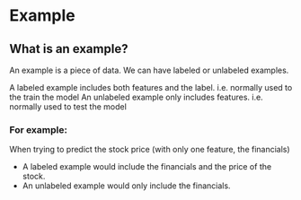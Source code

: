 # Example

## What is an example?

An example is a piece of data.
We can have labeled or unlabeled examples.

A labeled example includes both features and the label. i.e. normally used to the train the model
An unlabeled example only includes features. i.e. normally used to test the model

### For example:

When trying to predict the stock price (with only one feature, the financials)

- A labeled example would include the financials and the price of the stock.
- An unlabeled example would only include the financials.
